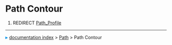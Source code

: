 # Path Contour
1.  REDIRECT [Path\_Profile](Path_Profile.md)



---
![](images/Right_arrow.png) [documentation index](../README.md) > [Path](Path_Workbench.md) > Path Contour
